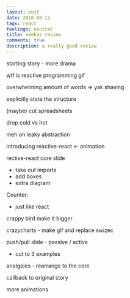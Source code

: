 ```yaml
---
layout: post
date: 2018-08-11
tags: react
feelings: neutral
title: veekas review
comments: true
description: a really good review
---
```


starting story - more drama

wtf is reactive programming gif

overwhelming amount of words => yak shaving

explicitly state the structure

(maybe) cut spreadsheets

drop cold vs hot

meh on leaky abstraction

introducing reactive-react <- animation

rective-react core slide

- take out imports
- add boxes
- extra diagram

Counter:

- just like react

crappy bird make it bigger

crazycharts - make gif and replace swizec


push/pull slide - passive / active
- cut to 3 examples


analgoies - rearrange to the core

callback to original story


more animations

